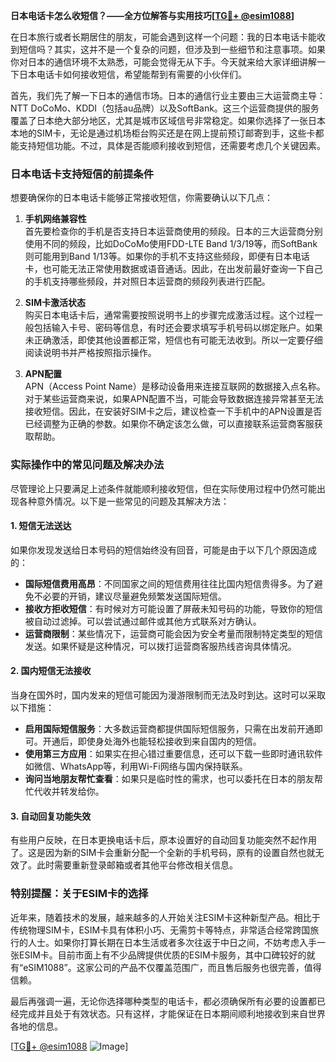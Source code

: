 **日本电话卡怎么收短信？——全方位解答与实用技巧[[TG💪+ @esim1088](https://t.me/s/esim1088)]**

在日本旅行或者长期居住的朋友，可能会遇到这样一个问题：我的日本电话卡能收到短信吗？其实，这并不是一个复杂的问题，但涉及到一些细节和注意事项。如果你对日本的通信环境不太熟悉，可能会觉得无从下手。今天就来给大家详细讲解一下日本电话卡如何接收短信，希望能帮到有需要的小伙伴们。

首先，我们先了解一下日本的通信市场。日本的通信行业主要由三大运营商主导：NTT DoCoMo、KDDI（包括au品牌）以及SoftBank。这三个运营商提供的服务覆盖了日本绝大部分地区，尤其是城市区域信号非常稳定。如果你选择了一张日本本地的SIM卡，无论是通过机场柜台购买还是在网上提前预订邮寄到手，这些卡都能支持短信功能。不过，具体是否能顺利接收到短信，还需要考虑几个关键因素。

### 日本电话卡支持短信的前提条件

想要确保你的日本电话卡能够正常接收短信，你需要确认以下几点：

1. **手机网络兼容性**  
   首先要检查你的手机是否支持日本运营商使用的频段。日本的三大运营商分别使用不同的频段，比如DoCoMo使用FDD-LTE Band 1/3/19等，而SoftBank则可能用到Band 1/13等。如果你的手机不支持这些频段，即便有日本电话卡，也可能无法正常使用数据或语音通话。因此，在出发前最好查询一下自己的手机支持哪些频段，并对照日本运营商的频段列表进行匹配。

2. **SIM卡激活状态**  
   购买日本电话卡后，通常需要按照说明书上的步骤完成激活过程。这个过程一般包括输入卡号、密码等信息，有时还会要求填写手机号码以绑定账户。如果未正确激活，即使其他设置都正常，短信也有可能无法收到。所以一定要仔细阅读说明书并严格按照指示操作。

3. **APN配置**  
   APN（Access Point Name）是移动设备用来连接互联网的数据接入点名称。对于某些运营商来说，如果APN配置不当，可能会导致数据连接异常甚至无法接收短信。因此，在安装好SIM卡之后，建议检查一下手机中的APN设置是否已经调整为正确的参数。如果你不确定该怎么做，可以直接联系运营商客服获取帮助。

### 实际操作中的常见问题及解决办法

尽管理论上只要满足上述条件就能顺利接收短信，但在实际使用过程中仍然可能出现各种意外情况。以下是一些常见的问题及其解决方法：

#### 1. 短信无法送达
如果你发现发送给日本号码的短信始终没有回音，可能是由于以下几个原因造成的：
- **国际短信费用高昂**：不同国家之间的短信费用往往比国内短信贵得多。为了避免不必要的开销，建议尽量避免频繁发送国际短信。
- **接收方拒收短信**：有时候对方可能设置了屏蔽未知号码的功能，导致你的短信被自动过滤掉。可以尝试通过邮件或其他方式联系对方确认。
- **运营商限制**：某些情况下，运营商可能会因为安全考量而限制特定类型的短信发送。如果怀疑是这种情况，可以拨打运营商客服热线咨询具体情况。

#### 2. 国内短信无法接收
当身在国外时，国内发来的短信可能因为漫游限制而无法及时到达。这时可以采取以下措施：
- **启用国际短信服务**：大多数运营商都提供国际短信服务，只需在出发前开通即可。开通后，即使身处海外也能轻松接收到来自国内的短信。
- **使用第三方应用**：如果实在担心错过重要信息，还可以下载一些即时通讯软件如微信、WhatsApp等，利用Wi-Fi网络与国内保持联系。
- **询问当地朋友帮忙查看**：如果只是临时性的需求，也可以委托在日本的朋友帮忙代收并转发给你。

#### 3. 自动回复功能失效
有些用户反映，在日本更换电话卡后，原本设置好的自动回复功能突然不起作用了。这是因为新的SIM卡会重新分配一个全新的手机号码，原有的设置自然也就无效了。此时需要重新登录邮箱或者其他平台修改相关信息。

### 特别提醒：关于ESIM卡的选择

近年来，随着技术的发展，越来越多的人开始关注ESIM卡这种新型产品。相比于传统物理SIM卡，ESIM卡具有体积小巧、无需剪卡等特点，非常适合经常跨国旅行的人士。如果你打算长期在日本生活或者多次往返于中日之间，不妨考虑入手一张ESIM卡。目前市面上有不少品牌提供优质的ESIM卡服务，其中口碑较好的就有“eSIM1088”。这家公司的产品不仅覆盖范围广，而且售后服务也很完善，值得信赖。

最后再强调一遍，无论你选择哪种类型的电话卡，都必须确保所有必要的设置都已经完成并且处于有效状态。只有这样，才能保证在日本期间顺利地接收到来自世界各地的信息。

[[TG💪+ @esim1088](https://t.me/s/esim1088) ![Image](https://i.postimg.cc/4NQfJmqS/Snipaste-2025-05-13-00-14-12.png)]